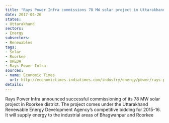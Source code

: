 ```yaml
---
title: "Rays Power Infra commissions 78 MW solar project in Uttarakhand"
date: 2017-04-26
states:
- Uttarakhand
sectors:
- Energy
subsectors:
- Renewables
tags:
- Solar
- Roorkee
- UREDA
- Rays Power Infra
sources:
- name: Economic Times
  url: http://economictimes.indiatimes.com/industry/energy/power/rays-power-infra-commissions-78-mw-solar-pv-project-in-uttarakhand/articleshow/58223399.cms
details:
---
```


Rays Power Infra announced successful commissioning of its 78 MW solar project in Roorkee district. The project comes under the Uttarakhand Renewable Energy Development Agency’s competitive bidding for 2015-16. It will supply energy to the industrial areas of Bhagwanpur and Roorkee
